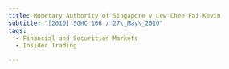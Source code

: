```yaml
---
title: Monetary Authority of Singapore v Lew Chee Fai Kevin 
subtitle: "[2010] SGHC 166 / 27\_May\_2010"
tags:
  - Financial and Securities Markets
  - Insider Trading

---
```


